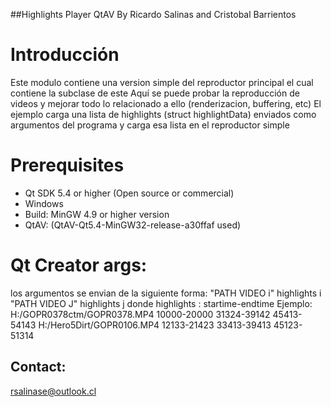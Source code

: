 ##Highlights Player QtAV By Ricardo Salinas and Cristobal Barrientos

# Introducción
Este modulo contiene una version simple del reproductor principal el cual contiene la subclase de este
Aquí se puede probar la reproducción de videos y mejorar todo lo relacionado a ello (renderizacion, buffering, etc)
El ejemplo carga una lista de highlights (struct highlightData) enviados como argumentos del programa y carga esa
lista en el reproductor simple


# Prerequisites
* Qt SDK 5.4 or higher (Open source or commercial)
* Windows
* Build: MinGW 4.9 or higher version
* QtAV: (QtAV-Qt5.4-MinGW32-release-a30ffaf used)

# Qt Creator args:
los argumentos se envian de la siguiente forma:
"PATH VIDEO i" highlights i "PATH VIDEO J" highlights j
donde highlights : startime-endtime
Ejemplo:
H:/GOPR0378ctm/GOPR0378.MP4  10000-20000 31324-39142 45413-54143 H:/Hero5Dirt/GOPR0106.MP4  12133-21423 33413-39413
45123-51314

## Contact:

rsalinase@outlook.cl
